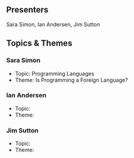 ## Presenters

Sara Simon, Ian Andersen, Jim Sutton

## Topics & Themes

### Sara Simon

* Topic: Programming Languages
* Theme: Is Programming a Foreign Language?

### Ian Andersen

* Topic:
* Theme:

### Jim Sutton

* Topic:
* Theme: 
